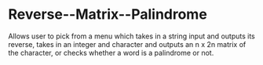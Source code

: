 # Reverse--Matrix--Palindrome
Allows user to pick from a menu which takes in a string input and outputs its reverse,
takes in an integer and character and outputs an n x 2n matrix of the character, or checks whether
a word is a palindrome or not.
